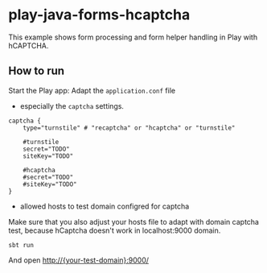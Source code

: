 # play-java-forms-hcaptcha

This example shows form processing and form helper handling in Play with hCAPTCHA.

## How to run

Start the Play app:
Adapt the `application.conf` file 
- especially the `captcha` settings.
```
captcha {
    type="turnstile" # "recaptcha" or "hcaptcha" or "turnstile"

    #turnstile
    secret="TODO"
    siteKey="TODO"

    #hcaptcha
    #secret="TODO"
    #siteKey="TODO"
}
```
- allowed hosts to test domain configred for captcha

Make sure that you also adjust your hosts file to adapt with domain captcha test, because hCaptcha doesn't work in localhost:9000 domain.

```
sbt run
```

And open <http://{your-test-domain}:9000/>